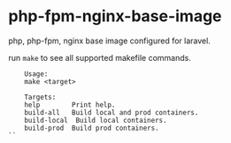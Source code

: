 # php-fpm-nginx-base-image

php, php-fpm, nginx base image configured for laravel.

run `make` to see all supported makefile commands.

```
    Usage:
    make <target>

    Targets:
    help        Print help.
    build-all   Build local and prod containers.
    build-local  Build local containers.
    build-prod  Build prod containers.
``
